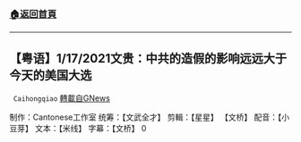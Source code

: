 ###  [:house:返回首頁](https://github.com/ourhimalayas/txt)
---

## 【粤语】1/17/2021文贵：中共的造假的影响远远大于今天的美国大选
` Caihongqiao` [轉載自GNews](https://gnews.org/zh-hans/827594/)

制作：Cantonese工作室
统筹：【文武全才】 剪輯：【星星】 【文桥】 配音：【小豆芽】 文本：【米线】 字幕：【文桥】
0

